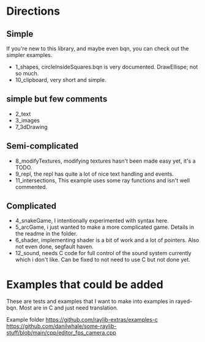# Directions

## Simple

If you're new to this library, and maybe even bqn, you can check out the simpler examples.

- 1_shapes, circleInsideSquares.bqn is very documented. DrawEllispe; not so much.
- 10_clipboard, very short and simple.

## simple but few comments

- 2_text
- 3_images
- 7_3dDrawing

## Semi-complicated

- 8_modifyTextures, modifying textures hasn't been made easy yet, it's a TODO.
- 9_repl, the repl has quite a lot of nice text handling and events.
- 11_intersections, This example uses some ray functions and isn't well commented.

## Complicated

- 4_snakeGame, I intentionally experimented with syntax here.
- 5_arcGame, i just wanted to make a more complicated game. Details in the readme in the folder.
- 6_shader, implementing shader is a bit of work and a lot of pointers. Also not even done, segfault haven.
- 12_sound, needs C code for full control of the sound system currently which i don't like. Can be fixed to not need to use C but not done yet.

# Examples that could be added

These are tests and examples that I want to make into examples in rayed-bqn.
Most are in C and just need translation.

Example folder
https://github.com/raylib-extras/examples-c
https://github.com/danilwhale/some-raylib-stuff/blob/main/cpp/editor_fps_camera.cpp
